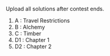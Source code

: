 Upload all solutions after contest ends.
1) A : Travel Restrictions
2) B : Alchemy
3) C : Timber
4) D1 : Chapter 1
5) D2 : Chapter 2
